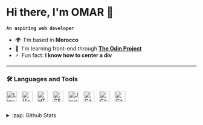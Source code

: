# Hi there, I'm OMAR 👋

**`An aspiring web developer`**

- 🌍  I'm based in **Morocco**
- 🧠  I'm learning front-end through **[The Odin Project](https://www.theodinproject.com)**
- ⚡  Fun fact: **I know how to center a div**

---

### 🛠️ Languages and Tools

[<img align="left" alt="Linux" width="28px" style="padding-right:10px;" src="https://cdn.jsdelivr.net/gh/devicons/devicon/icons/linux/linux-original.svg" />](https://www.linux.org/pages/download/)
[<img align="left" alt="Visual Studio Code" width="28px" style="padding-right:10px;" src="https://cdn.jsdelivr.net/gh/devicons/devicon@latest/icons/vscode/vscode-original.svg" />](https://code.visualstudio.com/)
[<img align="left" alt="HTML" width="28px" style="padding-right:10px;" src="https://cdn.jsdelivr.net/gh/devicons/devicon/icons/html5/html5-plain.svg" />](https://developer.mozilla.org/en-US/docs/Web/HTML)
[<img align="left" alt="CSS" width="28px" style="padding-right:10px;" src="https://cdn.jsdelivr.net/gh/devicons/devicon/icons/css3/css3-plain.svg" />](https://developer.mozilla.org/en-US/docs/Web/CSS)
[<img align="left" alt="JavaScript" width="28px" style="padding-right:10px;" src="https://cdn.jsdelivr.net/gh/devicons/devicon/icons/javascript/javascript-plain.svg" />](https://developer.mozilla.org/en-US/docs/Web/JavaScript)
[<img align="left" alt="Git" width="28px" style="padding-right:10px;" src="https://cdn.jsdelivr.net/gh/devicons/devicon@latest/icons/git/git-original.svg" />](https://git-scm.com/)
[<img align="left" alt="GitHub" width="28px" style="padding-right:10px;" src="https://user-images.githubusercontent.com/3369400/139447912-e0f43f33-6d9f-45f8-be46-2df5bbc91289.png" />](https://github.com/OneSrX#gh-dark-mode-only)
[<img align="left" alt="GitHub" width="28px" style="padding-right:10px;" src="https://user-images.githubusercontent.com/3369400/139448065-39a229ba-4b06-434b-bc67-616e2ed80c8f.png" />](https://github.com/OneSrX#gh-light-mode-only)
<br />

#

<details>
  <summary>:zap: Github Stats</summary>

  [<img align="left" alt="OneSrX's Github Stats" src="https://github-readme-stats-onesrx.vercel.app/api?username=onesrx&theme=catppuccin_mocha&ring_color=cba6f7&border_color=#f5e0dc&custom_title=OMAR's%20GitHub%20Stats&hide_border=false&show_icons=true&count_private=true" />](https://github.com/OneSrX?tab=repositories#gh-dark-mode-only)
  
  [<img align="left" alt="OneSrX's Github Stats" src="https://github-readme-stats-onesrx.vercel.app/api?username=onesrx&theme=catppuccin_latte&ring_color=8839ef&border_color=dc8a78&custom_title=OMAR's%20GitHub%20Stats&hide_border=false&show_icons=true&count_private=true" />](https://github.com/OneSrX?tab=repositories#gh-light-mode-only)
  
</details>

